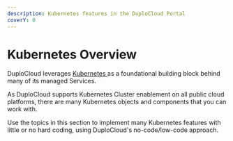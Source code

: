 ```yaml
---
description: Kubernetes features in the DuploCloud Portal
coverY: 0
---
```


# Kubernetes Overview

DuploCloud leverages [Kubernetes ](https://kubernetes.io/docs/home/)as a foundational building block behind many of its managed Services.&#x20;

As DuploCloud supports Kubernetes Cluster enablement on all public cloud platforms, there are many Kubernetes objects and components that you can work with.

Use the topics in this section to implement many Kubernetes features with little or no hard coding, using DuploCloud's no-code/low-code approach.

